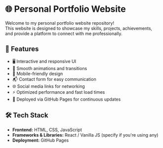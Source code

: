 # 🌐 Personal Portfolio Website

Welcome to my personal portfolio website repository!  
This website is designed to showcase my skills, projects, achievements, and provide a platform to connect with me professionally.

## 🚀 Features

- 🖥️ Interactive and responsive UI
- 🎨 Smooth animations and transitions
- 📱 Mobile-friendly design
- 📬 Contact form for easy communication
- 🌐 Social media links for networking
- ⚡ Optimized performance and fast load times
- 🔄 Deployed via GitHub Pages for continuous updates

## 🛠️ Tech Stack

- **Frontend:** HTML, CSS, JavaScript  
- **Frameworks & Libraries:** React / Vanilla JS (specify if you're using any)  
- **Deployment:** GitHub Pages


